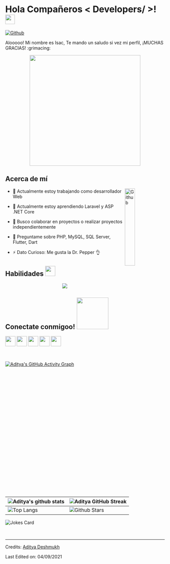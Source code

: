 <h1> Hola Compañeros < Developers/ >! <img src = "https://raw.githubusercontent.com/MartinHeinz/MartinHeinz/master/wave.gif" width = 30px> </h1>
<p align='center'>
</p>

[![Github](https://github.com/KunaiYJ?tab=followers)](https://github.com/KunaiYJ)

<div size='20px'> Alooooo! Mi nombre es Isac, Te mando un saludo si vez mi perfil, ¡MUCHAS GRACIAS! :grimacing: 
</div>

<p align="center">
  <img src="https://media.tenor.com/AGoJL8iLP5UAAAAi/akselav-cat.gif" width="350px">
</p>

<h2>Acerca de mí</h2>


<img width="25%" align="right" alt="Github" src="https://www.svgrepo.com/show/311879/cat-with-wry-smile.svg" />

- 🔭 Actualmente estoy trabajando como desarrollador Web
  
- 🌱 Actualmente estoy aprendiendo Laravel y ASP .NET Core
  
- 👯 Busco colaborar en proyectos o realizar proyectos independientemente
  
- 💬 Preguntame sobre PHP, MySQL, SQL Server, Flutter, Dart
  
- ⚡ Dato Curioso: Me gusta la Dr. Pepper :ok_hand:

<h2> Habilidades <img src = "https://media2.giphy.com/media/QssGEmpkyEOhBCb7e1/giphy.gif?cid=ecf05e47a0n3gi1bfqntqmob8g9aid1oyj2wr3ds3mg700bl&rid=giphy.gif" width = 32px> </h2>
<p align="center">
  <a href="https://skillicons.dev">
    <img src="https://skillicons.dev/icons?i=laravel,php,html,css,scss,javascript,dotnet,cs,mysql,flutter,dart,nodejs,npm,git" />
  </a>
</p>


<h2> Conectate conmigoo! <img src='https://raw.githubusercontent.com/ShahriarShafin/ShahriarShafin/main/Assets/handshake.gif' width="100px"> </h2>
<a href = 'https://www.facebook.com/isac.montes.273710'> <img width = '32px' align= 'center' src="https://www.svgrepo.com/show/382721/facebook.svg"/></a> 
<a href = 'https://www.twitter.com/NoobCoder07'> <img width = '32px' align= 'center' src="https://raw.githubusercontent.com/rahulbanerjee26/githubAboutMeGenerator/main/icons/twitter.svg"/></a> 
<a href = 'https://medium.com/@adityadeshmukh7350'> <img width = '32px' align= 'center' src="https://raw.githubusercontent.com/rahulbanerjee26/githubAboutMeGenerator/main/icons/medium.svg"/></a> 
<a href = 'http://aditya664.me/'> <img width = '32px' align= 'center' src="https://raw.githubusercontent.com/rahulbanerjee26/githubAboutMeGenerator/main/icons/portfolio.png"/></a> 
<a href = 'https://www.github.com/Aditya664'> <img width = '32px' align= 'center' src="https://raw.githubusercontent.com/rahulbanerjee26/githubAboutMeGenerator/main/icons/github.svg"/></a>
  
<br>
<br>
  <br>
  
[![Aditya's GitHub Activity Graph](https://activity-graph.herokuapp.com/graph?username=Aditya664&theme=tokyonight)](https://git.io/praveenscience)

| ![Aditya's github stats](https://github-readme-stats.vercel.app/api?username=Aditya664&show_icons=true&theme=tokyonight) | ![Aditya GitHub Streak](https://github-readme-streak-stats.herokuapp.com/?user=Aditya664&theme=tokyonight) |
| --- | --- |
| ![Top Langs](https://github-readme-stats.vercel.app/api/top-langs/?username=Aditya664&theme=tokyonight) | ![Github Stars](https://github-readme-stats.vercel.app/api?username=Aditya664&show_icons=true&locale=en&count_private=true&hide_rank=true&custom_title=My%20GitHub%20Stats&disable_animations=true&theme=tokyonight) |

![Jokes Card](https://readme-jokes.vercel.app/api?theme=tokyonight)


<br>


-----
Credits: [Aditya Deshmukh](https://github.com/Aditya664)

Last Edited on: 04/09/2021
